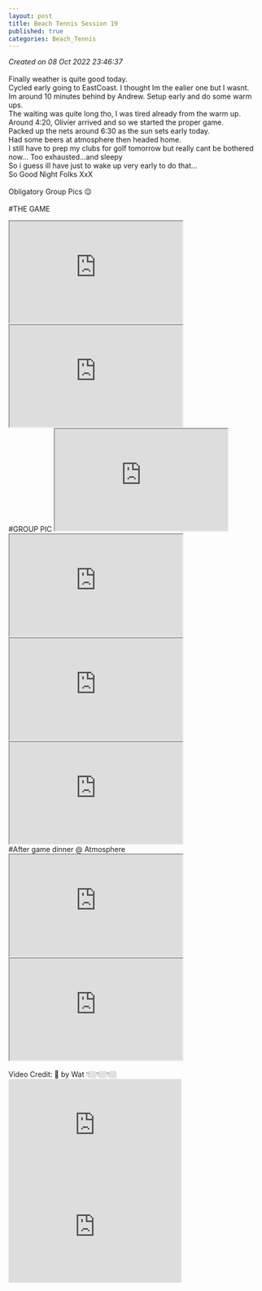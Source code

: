 ```yaml
---
layout: post
title: Beach Tennis Session 19
published: true
categories: Beach_Tennis
---
```

_Created on 08 Oct 2022 23:46:37_
<br>
<br>
Finally weather is quite good today.
<br>
Cycled early going to EastCoast. I thought Im the ealier one but I wasnt.
<br> 
Im around 10 minutes behind by Andrew. Setup early and do some warm ups.
<br> 
The waiting was quite long tho, I was tired already from the warm up.
<br>
Around 4:20, Olivier arrived and so we started the proper game.
<br>
Packed up the nets around 6:30 as the sun sets early today.
<br>
Had some beers at atmosphere then headed home.
<br>
I still have to prep my clubs for golf tomorrow but really cant be bothered now... Too exhausted...and sleepy
<br>
So i guess ill have just to wake up very early to do that...
<br>
So Good Night Folks XxX
<br>
<br>
Obligatory Group Pics 😌
<br>
<br>
#THE GAME 
<iframe src="https://drive.google.com/file/d/1x1Qn8tGsDiUNf4eIPnDX1KgMg6d85zmA/preview" width="340" height="200" allow="autoplay"></iframe>
<iframe src="https://drive.google.com/file/d/1Gm5T-w038X2xZOAVXeuZCNCE70oR4QCJ/preview" width="340" height="200" allow="autoplay"></iframe>
<br>
#GROUP PIC
<iframe src="https://drive.google.com/file/d/1epXHT1kzXz1NnYzgKvYV_EsKngX6ZteX/preview" width="340" height="200" allow="autoplay"></iframe>
<iframe src="https://drive.google.com/file/d/1IwPM3fp8rRf-J_FDhqiYKxWFxpTws7N6/preview" width="340" height="200" allow="autoplay"></iframe>
<iframe src="https://drive.google.com/file/d/1tcecb-bNTRRGRMeSu85sCNzHsDKGJKJ2/preview" width="340" height="200" allow="autoplay"></iframe>
<iframe src="https://drive.google.com/file/d/1g8j3M8nCL1sjzTJuEWvnsdnujmkagZaV/preview" width="340" height="200" allow="autoplay"></iframe>
<br>
#After game dinner @ Atmosphere
<iframe src="https://drive.google.com/file/d/1uCPvoZZCILNoVbO2xwv-7WNY91LvjziA/preview" width="340" height="200" allow="autoplay"></iframe>
<iframe src="https://drive.google.com/file/d/1qnq9Dt1pIC34iuij0SMoHUTRcvPC00ve/preview" width="340" height="200" allow="autoplay"></iframe>
<br>
<br>
Video Credit: 📸 by Wat 👇🏼👇🏼👇🏼
<br>
<iframe width="340" height="200"
src="https://www.youtube.com/embed/Un4CQlmDff4"
frameborder="0" 
allow="accelerometer; autoplay; encrypted-media; gyroscope; picture-in-picture" 
allowfullscreen></iframe>
<iframe width="340" height="200"
src="https://www.youtube.com/embed/uYD4dew0bcU" 
frameborder="0" 
allow="accelerometer; autoplay; encrypted-media; gyroscope; picture-in-picture" 
allowfullscreen></iframe>
<br>
<br>
